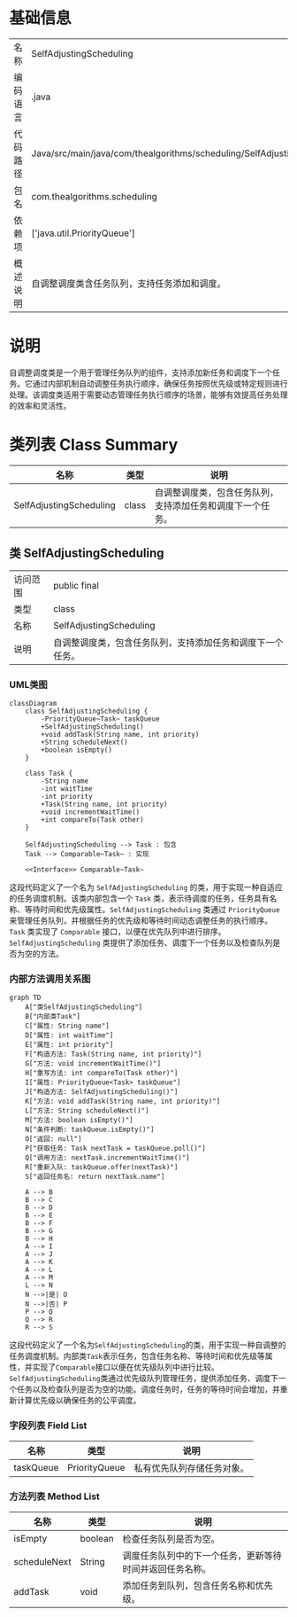 # 基础信息

|      |      |
|------|------|
| 名称 | SelfAdjustingScheduling |
| 编码语言 | .java |
| 代码路径 | Java/src/main/java/com/thealgorithms/scheduling/SelfAdjustingScheduling.java |
| 包名 | com.thealgorithms.scheduling |
| 依赖项 | ['java.util.PriorityQueue'] |
| 概述说明 | 自调整调度类含任务队列，支持任务添加和调度。 |

# 说明

自调整调度类是一个用于管理任务队列的组件，支持添加新任务和调度下一个任务。它通过内部机制自动调整任务执行顺序，确保任务按照优先级或特定规则进行处理。该调度类适用于需要动态管理任务执行顺序的场景，能够有效提高任务处理的效率和灵活性。

# 类列表 Class Summary

| 名称   | 类型  | 说明 |
|-------|------|-------------|
| SelfAdjustingScheduling | class | 自调整调度类，包含任务队列，支持添加任务和调度下一个任务。 |



## 类 SelfAdjustingScheduling

|      |      |
|------|------|
| 访问范围 | public final |
| 类型 | class |
| 名称 | SelfAdjustingScheduling |
| 说明 | 自调整调度类，包含任务队列，支持添加任务和调度下一个任务。 |


### UML类图

```mermaid
classDiagram
    class SelfAdjustingScheduling {
        -PriorityQueue~Task~ taskQueue
        +SelfAdjustingScheduling()
        +void addTask(String name, int priority)
        +String scheduleNext()
        +boolean isEmpty()
    }

    class Task {
        -String name
        -int waitTime
        -int priority
        +Task(String name, int priority)
        +void incrementWaitTime()
        +int compareTo(Task other)
    }

    SelfAdjustingScheduling --> Task : 包含
    Task --> Comparable~Task~ : 实现

    <<Interface>> Comparable~Task~
```

这段代码定义了一个名为 `SelfAdjustingScheduling` 的类，用于实现一种自适应的任务调度机制。该类内部包含一个 `Task` 类，表示待调度的任务，任务具有名称、等待时间和优先级属性。`SelfAdjustingScheduling` 类通过 `PriorityQueue` 来管理任务队列，并根据任务的优先级和等待时间动态调整任务的执行顺序。`Task` 类实现了 `Comparable` 接口，以便在优先队列中进行排序。`SelfAdjustingScheduling` 类提供了添加任务、调度下一个任务以及检查队列是否为空的方法。


### 内部方法调用关系图

```mermaid
graph TD
    A["类SelfAdjustingScheduling"]
    B["内部类Task"]
    C["属性: String name"]
    D["属性: int waitTime"]
    E["属性: int priority"]
    F["构造方法: Task(String name, int priority)"]
    G["方法: void incrementWaitTime()"]
    H["重写方法: int compareTo(Task other)"]
    I["属性: PriorityQueue<Task> taskQueue"]
    J["构造方法: SelfAdjustingScheduling()"]
    K["方法: void addTask(String name, int priority)"]
    L["方法: String scheduleNext()"]
    M["方法: boolean isEmpty()"]
    N["条件判断: taskQueue.isEmpty()"]
    O["返回: null"]
    P["获取任务: Task nextTask = taskQueue.poll()"]
    Q["调用方法: nextTask.incrementWaitTime()"]
    R["重新入队: taskQueue.offer(nextTask)"]
    S["返回任务名: return nextTask.name"]

    A --> B
    B --> C
    B --> D
    B --> E
    B --> F
    B --> G
    B --> H
    A --> I
    A --> J
    A --> K
    A --> L
    A --> M
    L --> N
    N -->|是| O
    N -->|否| P
    P --> Q
    Q --> R
    R --> S
```

这段代码定义了一个名为`SelfAdjustingScheduling`的类，用于实现一种自调整的任务调度机制。内部类`Task`表示任务，包含任务名称、等待时间和优先级等属性，并实现了`Comparable`接口以便在优先级队列中进行比较。`SelfAdjustingScheduling`类通过优先级队列管理任务，提供添加任务、调度下一个任务以及检查队列是否为空的功能。调度任务时，任务的等待时间会增加，并重新计算优先级以确保任务的公平调度。

### 字段列表 Field List

| 名称  | 类型  | 说明 |
|-------|-------|------|
| taskQueue | PriorityQueue<Task> | 私有优先队列存储任务对象。 |

### 方法列表 Method List

| 名称  | 类型  | 说明 |
|-------|-------|------|
| isEmpty | boolean | 检查任务队列是否为空。 |
| scheduleNext | String | 调度任务队列中的下一个任务，更新等待时间并返回任务名称。 |
| addTask | void | 添加任务到队列，包含任务名称和优先级。 |




